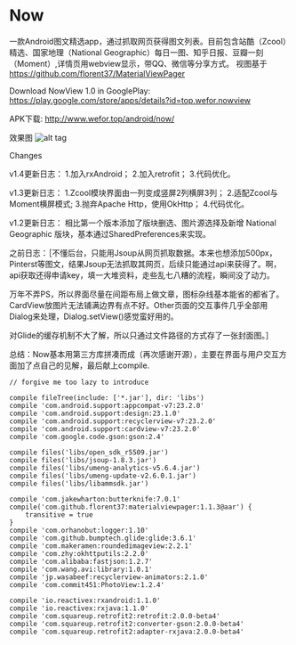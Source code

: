 # Now
一款Android图文精选app，通过抓取网页获得图文列表。目前包含站酷（Zcool）精选、国家地理（National Geographic）每日一图、知乎日报、豆瓣一刻（Moment）,详情页用webview显示，带QQ、微信等分享方式。
视图基于 https://github.com/florent37/MaterialViewPager 

Download NowView 1.0 in GooglePlay: https://play.google.com/store/apps/details?id=top.wefor.nowview

APK下载: http://www.wefor.top/android/now/

效果图
![alt tag](https://raw.githubusercontent.com/XunMengWinter/Now/master/images/nowview20160129.jpg)

Changes

v1.4更新日志：
    1.加入rxAndroid；
    2.加入retrofit；
    3.代码优化。

v1.3更新日志：
    1.Zcool模块界面由一列变成竖屏2列横屏3列；
    2.适配Zcool与Moment横屏模式;
    3.抛弃Apache Http，使用OkHttp；
    4.代码优化。
    
v1.2更新日志：
    相比第一个版本添加了版块删选、图片源选择及新增 National Geographic 版块，基本通过SharedPreferences来实现。

之前日志：［不懂后台，只能用Jsoup从网页抓取数据。本来也想添加500px，Pinterst等图文，结果Jsoup无法抓取其网页，后续只能通过api来获得了。啊，api获取还得申请key，填一大堆资料，走些乱七八糟的流程，瞬间没了动力。

万年不弄PS，所以界面尽量在间距布局上做文章，图标杂线基本能省的都省了。CardView放图片无法铺满边界有点不好。Other页面的交互事件几乎全部用Dialog来处理，Dialog.setView()感觉蛮好用的。

对Glide的缓存机制不大了解，所以只通过文件路径的方式存了一张封面图。］

总结：Now基本用第三方库拼凑而成（再次感谢开源），主要在界面与用户交互方面加了点自己的见解，最后献上compile.

    // forgive me too lazy to introduce
    
    compile fileTree(include: ['*.jar'], dir: 'libs')
    compile 'com.android.support:appcompat-v7:23.2.0'
    compile 'com.android.support:design:23.1.0'
    compile 'com.android.support:recyclerview-v7:23.2.0'
    compile 'com.android.support:cardview-v7:23.2.0'
    compile 'com.google.code.gson:gson:2.4'

    compile files('libs/open_sdk_r5509.jar')
    compile files('libs/jsoup-1.8.3.jar')
    compile files('libs/umeng-analytics-v5.6.4.jar')
    compile files('libs/umeng-update-v2.6.0.1.jar')
    compile files('libs/libammsdk.jar')

    compile 'com.jakewharton:butterknife:7.0.1'
    compile('com.github.florent37:materialviewpager:1.1.3@aar') {
        transitive = true
    }
    compile 'com.orhanobut:logger:1.10'
    compile 'com.github.bumptech.glide:glide:3.6.1'
    compile 'com.makeramen:roundedimageview:2.2.1'
    compile 'com.zhy:okhttputils:2.2.0'
    compile 'com.alibaba:fastjson:1.2.7'
    compile 'com.wang.avi:library:1.0.1'
    compile 'jp.wasabeef:recyclerview-animators:2.1.0'
    compile 'com.commit451:PhotoView:1.2.4'

    compile 'io.reactivex:rxandroid:1.1.0'
    compile 'io.reactivex:rxjava:1.1.0'
    compile 'com.squareup.retrofit2:retrofit:2.0.0-beta4'
    compile 'com.squareup.retrofit2:converter-gson:2.0.0-beta4'
    compile 'com.squareup.retrofit2:adapter-rxjava:2.0.0-beta4'
